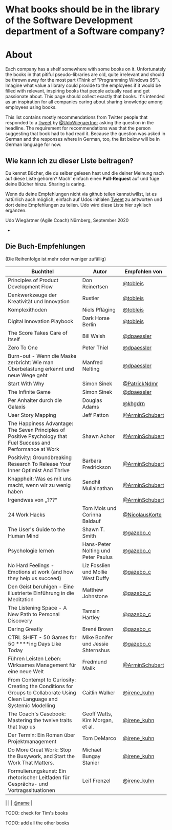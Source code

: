 # What books should be in the library of the Software Development department of a Software company?

# About
Each company has a shelf somewhere with some books on it. Unfortunately the books in that pitiful pseudo-libraries are old, quite irrelevant and should be thrown away for the most part (Think of "Programming Windows 95").
Imagine what value a library could provide to the employees if it would be filled with relevant, inspiring books that people actually read and get passionate about.
This page should collect exactly that books.
It's intended as an inspiration for all companies caring about sharing knowledge among employees using books.


This list contains mostly recommendations from Twitter people that responded to a [Tweet](https://twitter.com/udowiegaertner/status/1299232751380582401) by [@UdoWiegaertner](http://www.twitter.com/udowiegaertner) asking the question in the headline. The requirement for recommendations was that the person suggesting that book had to had read it.
Because the question was asked in German and the responses where in German, too, the list below will be in German language for now.

## Wie kann ich zu dieser Liste beitragen?
Du kennst Bücher, die du selber gelesen hast und die deiner Meinung nach auf diese Liste gehören? Mach' einfach einen **Pull-Request** auf und füge deine Bücher hinzu. Sharing is caring.

Wenn du deine Empfehlungen nicht via github teilen kannst/willst, ist es natürlich auch möglich, einfach auf Udos initialen [Tweet](https://twitter.com/udowiegaertner/status/1299232751380582401) zu antworten und dort deine Empfehlungen zu teilen. Udo wird diese Liste hier zyklisch ergänzen.

Udo Wiegärtner (Agile Coach)
Nürnberg, September 2020

-

## Die Buch-Empfehlungen
(Die Reihenfolge ist mehr oder weniger zufällig)

| Buchtitel  | Autor | Empfohlen von  |
|---|---|---|
| Principles of Product Development Flow | Don Reinertsen | [@tobleis](https://twitter.com/tobleis) |
| Denkwerkzeuge der Kreativität und Innovation | Rustler | [@tobleis](https://twitter.com/tobleis) | 
| Komplexithoden | Niels Pfläging | [@tobleis](https://twitter.com/tobleis) | 
| Digital Innovation Playbook | Dark Horse Berlin | [@tobleis](https://twitter.com/tobleis) | 
| The Score Takes Care of Itself | Bill Walsh |[@dpaessler](https://twitter.com/dpaessler)|
| Zero To One | Peter Thiel |[@dpaessler](https://twitter.com/dpaessler)|
| Burn-out - Wenn die Maske zerbricht: Wie man Überbelastung erkennt und neue Wege geht |Manfred Nelting|[@dpaessler](https://twitter.com/dpaessler)|
| Start With Why | Simon Sinek |[@PatrickNdmr](https://twitter.com/PatrickNdmr)|
| The Infinite Game | Simon Sinek | [@dpaessler](https://twitter.com/dpaessler) |
| Per Anhalter durch die Galaxis | Douglas Adams | [@khgdrn](https://twitter.com/khgdrn) |
| User Story Mapping | Jeff Patton | [@ArminSchubert](https://twitter.com/ArminSchubert) |
| The Happiness Advantage: The Seven Principles of Positive Psychology that Fuel Success and Performance at Work | Shawn Achor | [@ArminSchubert](https://twitter.com/ArminSchubert) |
| Positivity: Groundbreaking Research To Release Your Inner Optimist And Thrive | Barbara Fredrickson | [@ArminSchubert](https://twitter.com/ArminSchubert) |
| Knappheit: Was es mit uns macht, wenn wir zu wenig haben | Sendhil Mullainathan | [@ArminSchubert](https://twitter.com/ArminSchubert) |
| Irgendwas von „???“ |  | [@ArminSchubert](https://twitter.com/ArminSchubert) |
| 24 Work Hacks | Tom Mois und Corinna Baldauf | [@NicolausKorte](https://twitter.com/NicolausKorte) |
| The User's Guide to the Human Mind | Shawn T. Smith | [@gazebo_c](https://twitter.com/gazebo_c) |
| Psychologie lernen | Hans-Peter Nolting und Peter Paulus | [@gazebo_c](https://twitter.com/gazebo_c) |
| No Hard Feelings - Emotions at work (and how they help us succeed) | Liz Fosslien und Mollie West Duffy | [@gazebo_c](https://twitter.com/gazebo_c) |
| Den Geist beruhigen - Eine illustrierte Einführung in die Meditation | Matthew Johnstone | [@gazebo_c](https://twitter.com/gazebo_c) |
| The Listening Space - A New Path to Personal Discovery | Tamsin Hartley | [@gazebo_c](https://twitter.com/gazebo_c) |
| Daring Greatly | Brené Brown | [@gazebo_c](https://twitter.com/gazebo_c) |
| CTRL SHIFT - 50 Games for 50 ****ing Days Like Today | Mike Bonifer und Jessie Shternshus | [@gazebo_c](https://twitter.com/gazebo_c) |
| Führen Leisten Leben: Wirksames Management für eine neue Welt  | Fredmund Malik | [@ArminSchubert](https://twitter.com/ArminSchubert) |
| From Contempt to Curiosity: Creating the Conditions for Groups to Collaborate Using Clean Language and Systemic Modelling  | Caitlin Walker | [@irene_kuhn](https://twitter.com/irene_kuhn) |
| The Coach's Casebook: Mastering the twelve traits that trap us | Geoff Watts, Kim Morgan, et al. | [@irene_kuhn](https://twitter.com/irene_kuhn) |
| Der Termin: Ein Roman über Projektmanagement | Tom DeMarco | [@irene_kuhn](https://twitter.com/irene_kuhn) |
| Do More Great Work: Stop the Busywork, and Start the Work That Matters. | Michael Bungay Stanier | [@irene_kuhn](https://twitter.com/irene_kuhn) |
| Formulierungskunst: Ein rhetorischer Leitfaden für Gesprächs- und Vortragssituationen | Leif Frenzel | [@irene_kuhn](https://twitter.com/irene_kuhn) |


|  |  | [@name](https://twitter.com/name) |

TODO: check for Tim's books


TODO: add all the other books